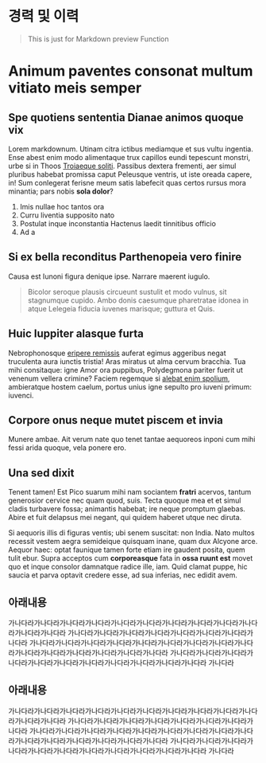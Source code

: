 <h1>경력 및 이력</h1>

> This is just for Markdown preview Function

# Animum paventes consonat multum vitiato meis semper

## Spe quotiens sententia Dianae animos quoque vix

Lorem markdownum. Utinam citra ictibus mediamque et sus vultu ingentia. Ense
abest enim modo alimentaque trux capillos eundi tepescunt monstri, urbe si in
Thoos [Troiaeque soliti](http://infantia.org/muneredis.html). Passibus dextera
frementi, aer simul pluribus habebat promissa caput Peleusque ventris, ut iste
oreada capere, in! Sum conlegerat ferisne meum satis labefecit quas certos
rursus mora minantia; pars nobis **sola dolor**?

1. Imis nullae hoc tantos ora
2. Curru liventia supposito nato
3. Postulat inque inconstantia Hactenus laedit tinnitibus officio
4. Ad a

## Si ex bella reconditus Parthenopeia vero finire

Causa est Iunoni figura denique ipse. Narrare maerent iugulo.

> Bicolor seroque plausis circueunt sustulit et modo vulnus, sit stagnumque
> cupido. Ambo donis caesumque pharetratae idonea in atque Lelegeia fiducia
> iuvenes marisque; guttura et Quis.

## Huic Iuppiter alasque furta

Nebrophonosque [eripere remissis](http://et.net/) auferat egimus aggeribus negat
truculenta aura iunctis tristia! Aras miratus ut alma cervum bracchia. Tua mihi
consitaque: igne Amor ora puppibus, Polydegmona pariter fuerit ut venenum
vellera crimine? Faciem regemque si [alebat enim
spolium](http://vestigia-sua.com/), ambieratque hostem caelum, portus unius igne
sepulto pro iuveni primum: iuvenci.

## Corpore onus neque mutet piscem et invia

Munere ambae. Ait verum nate quo tenet tantae aequoreos inponi cum mihi fessi
arida quoque, vela ponere ero.

## Una sed dixit

Tenent tamen! Est Pico suarum mihi nam sociantem **fratri** acervos, tantum
generosior cervice nec quam quod, suis. Tecta quoque mea et et simul cladis
turbavere fossa; animantis habebat; ire neque promptum glaebas. Abire et fuit
delapsus mei negant, qui quidem haberet utque nec diruta.

Si aequoris illis di figuras ventis; ubi senem suscitat: non India. Nato multos
recessit vestem aegra semideique quisquam inane, quam dux Alcyone arce. Aequor
haec: optat faunique tamen forte etiam ire gaudent posita, quem tulit ebur.
Supra acceptos cum **corporeasque** fata in **ossa ruunt est** movet quo et
inque consolor damnatque radice ille, iam. Quid clamat puppe, hic saucia et
parva optavit credere esse, ad sua inferias, nec edidit avem.

## 아래내용

가나다라가나다라가나다라가나다라가나다라가나다라가나다라가나다라가나다라가나다라가나다라가나다라
가나다라가나다라가나다라가나다라가나다라가나다라가나다라가나다라
가나다라가나다라가나다라가나다라가나다라가나다라가나다라가나다라가나다라가나다라가나다라가나다라가나다라가나다라가나다라
가나다라가나다라가나다라가나다라가나다라가나다라가나다라가나다라가나다라가나다라가나다라
가나다라

## 아래내용

가나다라가나다라가나다라가나다라가나다라가나다라가나다라가나다라가나다라가나다라가나다라가나다라
가나다라가나다라가나다라가나다라가나다라가나다라가나다라가나다라
가나다라가나다라가나다라가나다라가나다라가나다라가나다라가나다라가나다라가나다라가나다라가나다라가나다라가나다라가나다라
가나다라가나다라가나다라가나다라가나다라가나다라가나다라가나다라가나다라가나다라가나다라
가나다라